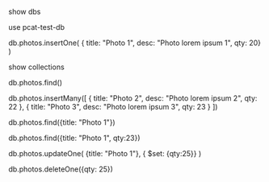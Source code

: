 show dbs

use pcat-test-db

db.photos.insertOne( { title: "Photo 1", desc: "Photo lorem ipsum 1", qty: 20} )

show collections

db.photos.find()

db.photos.insertMany([
    { title: "Photo 2", desc: "Photo lorem ipsum 2", qty: 22 },
    { title: "Photo 3", desc: "Photo lorem ipsum 3", qty: 23 }
])

db.photos.find({title: "Photo 1"})

db.photos.find({title: "Photo 1", qty:23})

db.photos.updateOne( {title: "Photo 1"}, { $set: {qty:25}} )

db.photos.deleteOne({qty: 25})